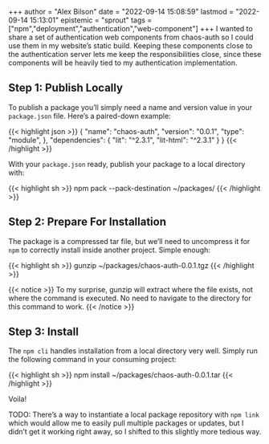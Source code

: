 +++
author = "Alex Bilson"
date = "2022-09-14 15:08:59"
lastmod = "2022-09-14 15:13:01"
epistemic = "sprout"
tags = ["npm","deployment","authentication","web-component"]
+++
I wanted to share a set of authentication web components from chaos-auth so I could use them in my website’s static build. Keeping these components close to the authentication server lets me keep the responsibilities close, since these components will be heavily tied to my authentication implementation.

## Step 1: Publish Locally

To publish a package you’ll simply need a name and version value in your `package.json` file. Here’s a paired-down example:

{{< highlight json >}}
{
	"name": "chaos-auth",
	"version": "0.0.1",
	"type": "module",
	},
	"dependencies": {
		"lit": "^2.3.1",
		"lit-html": "^2.3.1"
	}
}
{{< /highlight >}}

With your `package.json` ready, publish your package to a local directory with:

{{< highlight sh >}}
npm pack --pack-destination ~/packages/
{{< /highlight >}}

## Step 2: Prepare For Installation

The package is a compressed tar file, but we’ll need to uncompress it for `npm` to correctly install inside another project. Simple enough:

{{< highlight sh >}}
gunzip ~/packages/chaos-auth-0.0.1.tgz
{{< /highlight >}}

{{< notice >}}
To my surprise, gunzip will extract where the file exists, not where the command is executed. No need to navigate to the directory for this command to work.
{{< /notice >}}

## Step 3: Install

The `npm cli` handles installation from a local directory very well. Simply run the following command in your consuming project:

{{< highlight sh >}}
npm install ~/packages/chaos-auth-0.0.1.tar
{{< /highlight >}}

Voila!

TODO: There’s a way to instantiate a local package repository with `npm link` which would allow me to easily pull multiple packages or updates, but I didn’t get it working right away, so I shifted to this slightly more tedious way.
